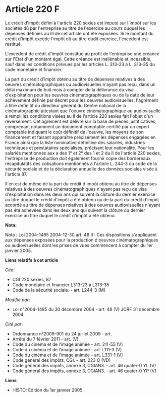 # Article 220 F

Le crédit d'impôt défini à l'article 220 sexies est imputé sur l'impôt sur les sociétés dû par l'entreprise au titre de
l'exercice au cours duquel les dépenses définies au III de cet article ont été exposées. Si le montant du crédit d'impôt
excède l'impôt dû au titre dudit exercice, l'excédent est restitué.

L'excédent de crédit d'impôt constitue au profit de l'entreprise une créance sur l'Etat d'un montant égal. Cette créance est
inaliénable et incessible, sauf dans les conditions prévues par les articles L. 313-23 à L. 313-35 du code monétaire et
financier.

La part du crédit d'impôt obtenu au titre de dépenses relatives à des oeuvres cinématographiques ou audiovisuelles n'ayant
pas reçu, dans un délai maximum de huit mois à compter de la délivrance du visa d'exploitation pour les oeuvres
cinématographiques ou de la date de leur achèvement définie par décret pour les oeuvres audiovisuelles, l'agrément à titre
définitif du directeur général du Centre national de la cinématographie attestant que l'oeuvre cinématographique ou
audiovisuelle a rempli les conditions visées au II de l'article 220 sexies fait l'objet d'un reversement. Cet agrément est
délivré sur la base de pièces justificatives, comprenant notamment un document comptable certifié par un expert comptable
indiquant le coût définitif de l'oeuvre, les moyens de son financement et faisant apparaître précisément les dépenses
engagées en France ainsi que la liste nominative définitive des salariés, industries techniques et prestataires spécialisés,
précisant leur nationalité. Pour les salariés mentionnés aux a des 1° et 2° des 1 et 2 du II de l'article 220 sexies,
l'entreprise de production doit également fournir copie des bordereaux récapitulatifs des cotisations mentionnés à l'article
L. 244-3 du code de la sécurité sociale et de la déclaration annuelle des données sociales visée à l'article 87.

Il en est de même de la part du crédit d'impôt obtenu au titre de dépenses relatives à des oeuvres cinématographiques n'ayant
pas reçu de visa d'exploitation dans les deux ans qui suivent la clôture du dernier exercice au titre duquel le crédit
d'impôt a été obtenu ou de la part du crédit d'impôt accordé au titre de dépenses relatives à des oeuvres audiovisuelles
n'ayant pas été achevées dans les deux ans qui suivent la clôture du dernier exercice au titre duquel le crédit d'impôt a été
obtenu.

**Nota:**

Nota : Loi 2004-1485 2004-12-30 art. 48 II : Ces dispositions s'appliquent aux dépenses exposées pour la production d'oeuvres
cinématographiques ou audiovisuelles dont les prises de vues commencent à compter du 1er janvier 2005.

**Liens relatifs à cet article**

_Cite_:

  - CGI 220 sexies, 87
  - Code monétaire et financier L313-23 à L313-35
  - Code de la sécurité sociale. - art. L244-3 (M)

_Modifié par_:

  - Loi n°2004-1485 du 30 décembre 2004 - art. 48 (V) JORF 31 décembre 2004

_Cité par_:

  - Ordonnance n°2009-901 du 24 juillet 2009 - art.
  - Arrêté du 7 février 2011 - art. (V)
  - Code du cinéma et de l'image animée - art. 211-55 (V)
  - Code du cinéma et de l'image animée - art. L111-3 (V)
  - Code du cinéma et de l'image animée - art. L331-1 (V)
  - Code général des impôts, CGI. - art. 223 O (VD)
  - Code général des impôts, annexe 3, CGIAN3. - art. 46 quater-0 YL (V)
  - Code général des impôts, annexe 3, CGIAN3. - art. 46 quater-0 YP (V)

**Liens**:

  - HISTO: Edition du 1er janvier 2005
